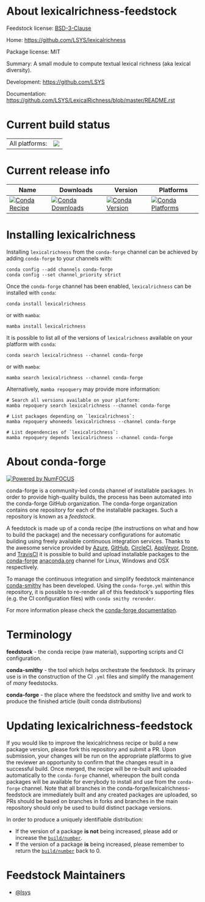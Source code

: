 About lexicalrichness-feedstock
===============================

Feedstock license: [BSD-3-Clause](https://github.com/conda-forge/lexicalrichness-feedstock/blob/main/LICENSE.txt)

Home: https://github.com/LSYS/lexicalrichness

Package license: MIT

Summary: A small module to compute textual lexical richness (aka lexical diversity).

Development: https://github.com/LSYS

Documentation: https://github.com/LSYS/LexicalRichness/blob/master/README.rst

Current build status
====================


<table><tr><td>All platforms:</td>
    <td>
      <a href="https://dev.azure.com/conda-forge/feedstock-builds/_build/latest?definitionId=14540&branchName=main">
        <img src="https://dev.azure.com/conda-forge/feedstock-builds/_apis/build/status/lexicalrichness-feedstock?branchName=main">
      </a>
    </td>
  </tr>
</table>

Current release info
====================

| Name | Downloads | Version | Platforms |
| --- | --- | --- | --- |
| [![Conda Recipe](https://img.shields.io/badge/recipe-lexicalrichness-green.svg)](https://anaconda.org/conda-forge/lexicalrichness) | [![Conda Downloads](https://img.shields.io/conda/dn/conda-forge/lexicalrichness.svg)](https://anaconda.org/conda-forge/lexicalrichness) | [![Conda Version](https://img.shields.io/conda/vn/conda-forge/lexicalrichness.svg)](https://anaconda.org/conda-forge/lexicalrichness) | [![Conda Platforms](https://img.shields.io/conda/pn/conda-forge/lexicalrichness.svg)](https://anaconda.org/conda-forge/lexicalrichness) |

Installing lexicalrichness
==========================

Installing `lexicalrichness` from the `conda-forge` channel can be achieved by adding `conda-forge` to your channels with:

```
conda config --add channels conda-forge
conda config --set channel_priority strict
```

Once the `conda-forge` channel has been enabled, `lexicalrichness` can be installed with `conda`:

```
conda install lexicalrichness
```

or with `mamba`:

```
mamba install lexicalrichness
```

It is possible to list all of the versions of `lexicalrichness` available on your platform with `conda`:

```
conda search lexicalrichness --channel conda-forge
```

or with `mamba`:

```
mamba search lexicalrichness --channel conda-forge
```

Alternatively, `mamba repoquery` may provide more information:

```
# Search all versions available on your platform:
mamba repoquery search lexicalrichness --channel conda-forge

# List packages depending on `lexicalrichness`:
mamba repoquery whoneeds lexicalrichness --channel conda-forge

# List dependencies of `lexicalrichness`:
mamba repoquery depends lexicalrichness --channel conda-forge
```


About conda-forge
=================

[![Powered by
NumFOCUS](https://img.shields.io/badge/powered%20by-NumFOCUS-orange.svg?style=flat&colorA=E1523D&colorB=007D8A)](https://numfocus.org)

conda-forge is a community-led conda channel of installable packages.
In order to provide high-quality builds, the process has been automated into the
conda-forge GitHub organization. The conda-forge organization contains one repository
for each of the installable packages. Such a repository is known as a *feedstock*.

A feedstock is made up of a conda recipe (the instructions on what and how to build
the package) and the necessary configurations for automatic building using freely
available continuous integration services. Thanks to the awesome service provided by
[Azure](https://azure.microsoft.com/en-us/services/devops/), [GitHub](https://github.com/),
[CircleCI](https://circleci.com/), [AppVeyor](https://www.appveyor.com/),
[Drone](https://cloud.drone.io/welcome), and [TravisCI](https://travis-ci.com/)
it is possible to build and upload installable packages to the
[conda-forge](https://anaconda.org/conda-forge) [anaconda.org](https://anaconda.org/)
channel for Linux, Windows and OSX respectively.

To manage the continuous integration and simplify feedstock maintenance
[conda-smithy](https://github.com/conda-forge/conda-smithy) has been developed.
Using the ``conda-forge.yml`` within this repository, it is possible to re-render all of
this feedstock's supporting files (e.g. the CI configuration files) with ``conda smithy rerender``.

For more information please check the [conda-forge documentation](https://conda-forge.org/docs/).

Terminology
===========

**feedstock** - the conda recipe (raw material), supporting scripts and CI configuration.

**conda-smithy** - the tool which helps orchestrate the feedstock.
                   Its primary use is in the construction of the CI ``.yml`` files
                   and simplify the management of *many* feedstocks.

**conda-forge** - the place where the feedstock and smithy live and work to
                  produce the finished article (built conda distributions)


Updating lexicalrichness-feedstock
==================================

If you would like to improve the lexicalrichness recipe or build a new
package version, please fork this repository and submit a PR. Upon submission,
your changes will be run on the appropriate platforms to give the reviewer an
opportunity to confirm that the changes result in a successful build. Once
merged, the recipe will be re-built and uploaded automatically to the
`conda-forge` channel, whereupon the built conda packages will be available for
everybody to install and use from the `conda-forge` channel.
Note that all branches in the conda-forge/lexicalrichness-feedstock are
immediately built and any created packages are uploaded, so PRs should be based
on branches in forks and branches in the main repository should only be used to
build distinct package versions.

In order to produce a uniquely identifiable distribution:
 * If the version of a package **is not** being increased, please add or increase
   the [``build/number``](https://docs.conda.io/projects/conda-build/en/latest/resources/define-metadata.html#build-number-and-string).
 * If the version of a package **is** being increased, please remember to return
   the [``build/number``](https://docs.conda.io/projects/conda-build/en/latest/resources/define-metadata.html#build-number-and-string)
   back to 0.

Feedstock Maintainers
=====================

* [@lsys](https://github.com/lsys/)

